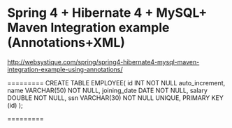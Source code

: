 # Spring 4 + Hibernate 4 + MySQL+ Maven Integration example (Annotations+XML)


http://websystique.com/spring/spring4-hibernate4-mysql-maven-integration-example-using-annotations/



=========
CREATE TABLE EMPLOYEE(
    id INT NOT NULL auto_increment, 
    name VARCHAR(50) NOT NULL,
    joining_date DATE NOT NULL,
    salary DOUBLE NOT NULL,
    ssn VARCHAR(30) NOT NULL UNIQUE,
    PRIMARY KEY (id)
);

=========